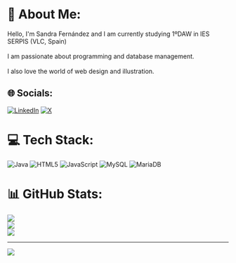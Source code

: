 # 💫 About Me:
Hello, I'm Sandra Fernández and I am currently studying 1ºDAW in IES SERPIS (VLC, Spain)<br><br>I am passionate about programming and database management.<br><br>I also love the world of web design and illustration.


## 🌐 Socials:
[![LinkedIn](https://img.shields.io/badge/LinkedIn-%230077B5.svg?logo=linkedin&logoColor=white)](https://www.linkedin.com/in/sandrafernandezavila/) [![X](https://img.shields.io/badge/X-black.svg?logo=X&logoColor=white)](https://twitter.com/SannFdezz) 

# 💻 Tech Stack:
![Java](https://img.shields.io/badge/java-%23ED8B00.svg?style=for-the-badge&logo=openjdk&logoColor=white) ![HTML5](https://img.shields.io/badge/html5-%23E34F26.svg?style=for-the-badge&logo=html5&logoColor=white) ![JavaScript](https://img.shields.io/badge/javascript-%23323330.svg?style=for-the-badge&logo=javascript&logoColor=%23F7DF1E) ![MySQL](https://img.shields.io/badge/mysql-%2300000f.svg?style=for-the-badge&logo=mysql&logoColor=white) ![MariaDB](https://img.shields.io/badge/MariaDB-003545?style=for-the-badge&logo=mariadb&logoColor=white)
# 📊 GitHub Stats:
![](https://github-readme-stats.vercel.app/api?username=SanFdezz&theme=dark&hide_border=false&include_all_commits=false&count_private=false)<br/>
![](https://github-readme-streak-stats.herokuapp.com/?user=SanFdezz&theme=dark&hide_border=false)<br/>
![](https://github-readme-stats.vercel.app/api/top-langs/?username=SanFdezz&theme=dark&hide_border=false&include_all_commits=false&count_private=false&layout=compact)

---
[![](https://visitcount.itsvg.in/api?id=SanFdezz&icon=0&color=0)](https://visitcount.itsvg.in)

<!-- Proudly created with GPRM ( https://gprm.itsvg.in ) -->
